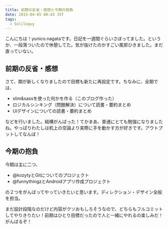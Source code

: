 ```yaml
---
title: 前期の反省・感想と今期の抱負
date: 2015-04-05 00:43 JST
tags:
  - Soliloquy
---
```

こんにちは！yunico.nagataです。日記を一週間ぐらいさぼってました。というか、一段落ついたので休憩してた。気が抜けたのかすごい風邪ひきました。まだ直っていない。

## 前期の反省・感想
さて、期が新しくなりましたので目標も新たに再設定です。ちなみに、全期では、

- slim&sassを使った何かを作る（このブログ作った）
- ロジカルシンキング（問題解決）について読書・要約まとめ
- UIデザインについての読書・要約まとめ

などを行いました。結構がんばった！てかまあ、普通にとても勉強になりましたね。やっぱりわたしは机上の空論より実際に手を動かす方が好きです。アウトプットしてなんぼ！

## 今期の抱負
今期は主に二つ、

- @kozytyとGitについてのプロジェクト
- @funnythingzとAndroidアプリ作成プロジェクト

の２つをがんばってやっていきたいと思います。ディレクション・デザイン全般を担当。

まだ設計段階なのだけど内容がクソおもしろそうなので、どちらもフルコミットしてやりきりたい！前期はひとり目標だったので人と一緒にやれるの楽しみだ！がんばるぞ！

